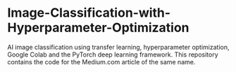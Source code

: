 # Image-Classification-with-Hyperparameter-Optimization

AI image classification using transfer learning, hyperparameter optimization, Google Colab and the PyTorch deep learning framework. This repository contains the code for the Medium.com article of the same name.
